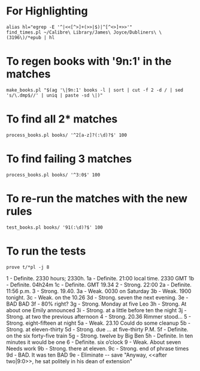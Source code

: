 
# For Highlighting
```
alias hl="egrep -E '^|<<[^>]+(>>|$)|^[^<>]+>>'"
find_times.pl ~/Calibre\ Library/James\ Joyce/Dubliners\ \(3196\)/*epub | hl
```

# To regen books with '9n:1' in the matches
```
make_books.pl "$(ag '\|9n:1' books -l | sort | cut -f 2 -d / | sed 's/\.dmp$//' | uniq | paste -sd \|)"
```

# To find all 2* matches
```
process_books.pl books/ '^2[a-z]?(:\d)?$' 100
```

# To find failing 3 matches
```
process_books.pl books/ '^3:0$' 100
```

# To re-run the matches with the new rules
```
test_books.pl books/ '91(:\d)?$' 100
```

# To run the tests
```
prove t/*pl -j 8
```


1  - Definite.  2330 hours; 2330h.
1a - Definite.  21:00 local time.  2330 GMT
1b - Definite.  04h24m
1c - Definite.  GMT 19.34
2  - Strong.    22:00
2a - Definite.  11:56 p.m.
3  - Strong.    19.40.
3a - Weak.      0030 on Saturday
3b - Weak.      1900 tonight.
3c - Weak.      on the 10.26
3d - Strong.    seven the next evening.
3e - BAD                                           BAD
3f - 80% right?
3g - Strong.    Monday at five Leo
3h - Strong.    At about one Emily announced
3i - Strong.    at a little before ten the night
3j - Strong.    at two the previous afternoon
4  - Strong.    20.36 Rimmer stood...
5  - Strong.    eight-fifteen at night
5a - Weak.      23.10                               Could do some cleanup
5b - Strong.    at eleven-thirty
5d - Strong.    due ... at five-thirty P.M.
5f - Definite.  on the six forty-five train
5g - Strong.    twelve by Big Ben
5h - Definite.  In ten minutes it would be one
6  - Definite.  six o’clock
9  - Weak.      About seven                         Needs work
9b - Strong.    there at eleven.
9c - Strong.    end of phrase times
9d - BAD.       It was ten                          BAD
9e - Eliminate -- save "Anyway, <<after two|9:0>>, he sat politely in his dean of extension"
